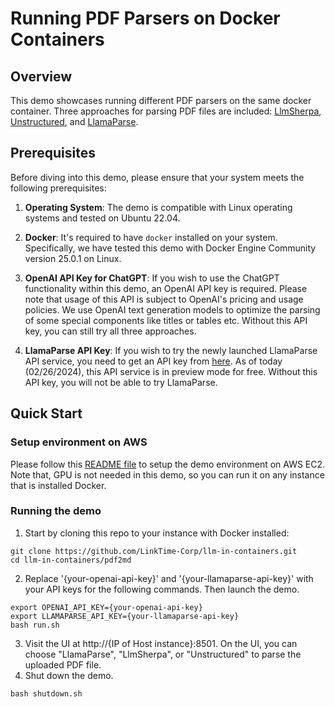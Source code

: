 # Running PDF Parsers on Docker Containers
## Overview
This demo showcases running different PDF parsers on the same docker container. Three
approaches for parsing PDF files are included: [LlmSherpa](https://github.com/nlmatics/llmsherpa), [Unstructured](https://github.com/Unstructured-IO/unstructured), and [LlamaParse](https://github.com/run-llama/llama_parse).

## Prerequisites
Before diving into this demo, please ensure that your system meets the following prerequisites:
1. **Operating System**: The demo is compatible with Linux operating systems and tested on Ubuntu 22.04.

2. **Docker**: It's required to have `docker` installed on your system. Specifically, we have tested this demo with Docker Engine Community version 25.0.1 on Linux. 

3. **OpenAI API Key for ChatGPT**: If you wish to use the ChatGPT functionality within this demo, an OpenAI API key is required. Please note that usage of this API is subject to OpenAI's pricing and usage policies. We use OpenAI text generation models to optimize the parsing of some special components like titles or tables etc. Without this API key, you can still try all three approaches.
   
4. **LlamaParse API Key**: If you wish to try the newly launched LlamaParse API service, you need to get an API key from [here](https://cloud.llamaindex.ai/). As of today (02/26/2024), this API service is in preview mode for free. Without this API key, you will not be able to try LlamaParse.

## Quick Start
### Setup environment on AWS
Please follow this [README file](../env-setup/aws/ubuntu-22.04/README.md) to setup the demo environment on AWS EC2. Note that, GPU is not needed in this demo, so you can run it on any instance that is installed Docker.

### Running the demo
1. Start by cloning this repo to your instance with Docker installed:
```
git clone https://github.com/LinkTime-Corp/llm-in-containers.git
cd llm-in-containers/pdf2md
```
2. Replace '{your-openai-api-key}' and '{your-llamaparse-api-key}' with your API keys for the following commands. Then launch the demo. 
```
export OPENAI_API_KEY={your-openai-api-key}
export LLAMAPARSE_API_KEY={your-llamaparse-api-key}
bash run.sh
```
3. Visit the UI at http://{IP of Host instance}:8501. On the UI, you can choose "LlamaParse", "LlmSherpa", or "Unstructured" to parse the uploaded PDF file.
4. Shut down the demo.
```
bash shutdown.sh
```